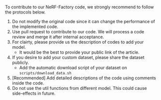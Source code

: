 To contribute to our NeRF-Factory code, we strongly recommend to follow the protocols below.

1. Do not modify the original code since it can change the performance of the implemented code.
2. Use pull request to contribute to our code. We will process a code review and merge it after internal acceptance.
3. For clairty, please provide us the description of codes to add your model.
    - It would be the best to provide your public link of the article.
4. If you desire to add your custom dataset, please share the dataset publicly.
    - Add the automatic download script of your dataset on `scripts/download_data.sh`
5. [Recommended] Add detailed descriptions of the code using comments inside the code.
6. Do not use the util functions from different model. This could cause side-effects in future.
